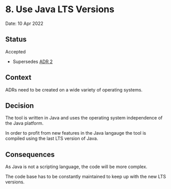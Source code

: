 # 8. Use Java LTS Versions

Date: 10 Apr 2022

## Status

Accepted

* Supersedes [ADR 2](0002-implement-as-Java.md)

## Context

ADRs need to be created on a wide variety of operating systems.

## Decision

The tool is written in Java and uses the operating system independence of the Java platform.

In order to profit from new features in the Java langauge the tool is compiled using the last LTS version of Java. 

## Consequences

As Java is not a scripting language, the code will be more complex.

The code base has to be constantly maintained to keep up with the new LTS versions.
